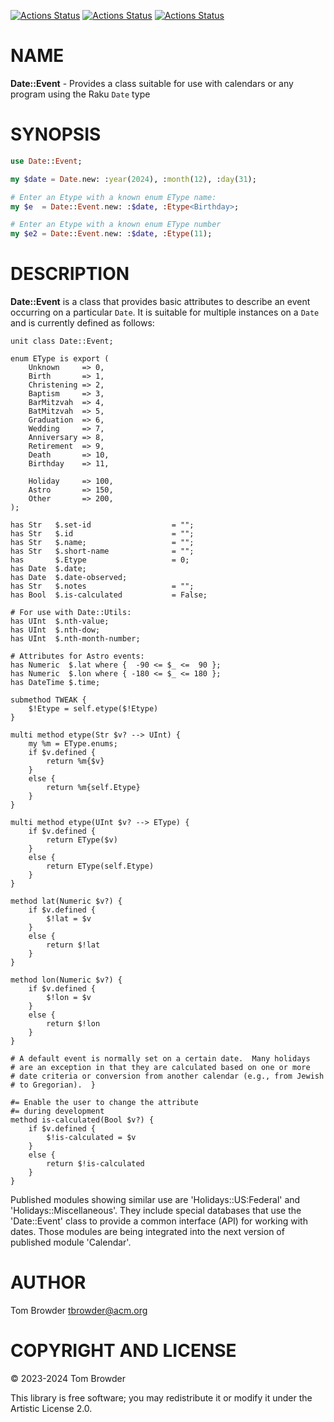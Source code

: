 [![Actions Status](https://github.com/tbrowder/Date-Event/actions/workflows/linux.yml/badge.svg)](https://github.com/tbrowder/Date-Event/actions) [![Actions Status](https://github.com/tbrowder/Date-Event/actions/workflows/macos.yml/badge.svg)](https://github.com/tbrowder/Date-Event/actions) [![Actions Status](https://github.com/tbrowder/Date-Event/actions/workflows/windows.yml/badge.svg)](https://github.com/tbrowder/Date-Event/actions)

NAME
====

**Date::Event** - Provides a class suitable for use with calendars or any program using the Raku `Date` type

SYNOPSIS
========

```raku
use Date::Event;

my $date = Date.new: :year(2024), :month(12), :day(31);

# Enter an Etype with a known enum EType name:
my $e  = Date::Event.new: :$date, :Etype<Birthday>;

# Enter an Etype with a known enum EType number
my $e2 = Date::Event.new: :$date, :Etype(11);
```

DESCRIPTION
===========

**Date::Event** is a class that provides basic attributes to describe an event occurring on a particular `Date`. It is suitable for multiple instances on a `Date` and is currently defined as follows:

    unit class Date::Event;

    enum EType is export (
        Unknown     => 0,
        Birth       => 1,
        Christening => 2,
        Baptism     => 3,
        BarMitzvah  => 4,
        BatMitzvah  => 5,
        Graduation  => 6,
        Wedding     => 7,
        Anniversary => 8,
        Retirement  => 9,
        Death       => 10,
        Birthday    => 11,

        Holiday     => 100,
        Astro       => 150,
        Other       => 200,
    );

    has Str   $.set-id                  = "";
    has Str   $.id                      = "";
    has Str   $.name;                   = "";
    has Str   $.short-name              = "";
    has       $.Etype                   = 0;
    has Date  $.date;
    has Date  $.date-observed;
    has Str   $.notes                   = "";
    has Bool  $.is-calculated           = False;

    # For use with Date::Utils:
    has UInt  $.nth-value;
    has UInt  $.nth-dow;
    has UInt  $.nth-month-number;

    # Attributes for Astro events:
    has Numeric  $.lat where {  -90 <= $_ <=  90 };
    has Numeric  $.lon where { -180 <= $_ <= 180 };
    has DateTime $.time;

    submethod TWEAK {
        $!Etype = self.etype($!Etype)
    }

    multi method etype(Str $v? --> UInt) {
        my %m = EType.enums;
        if $v.defined {
            return %m{$v}
        }
        else {
            return %m{self.Etype}
        }
    }

    multi method etype(UInt $v? --> EType) {
        if $v.defined {
            return EType($v)
        }
        else {
            return EType(self.Etype)
        }
    }

    method lat(Numeric $v?) {
        if $v.defined {
            $!lat = $v
        }
        else {
            return $!lat
        }
    }

    method lon(Numeric $v?) {
        if $v.defined {
            $!lon = $v
        }
        else {
            return $!lon
        }
    }

    # A default event is normally set on a certain date.  Many holidays
    # are an exception in that they are calculated based on one or more
    # date criteria or conversion from another calendar (e.g., from Jewish
    # to Gregorian).  }

    #= Enable the user to change the attribute
    #= during development
    method is-calculated(Bool $v?) {
        if $v.defined {
            $!is-calculated = $v
        }
        else {
            return $!is-calculated
        }
    }

Published modules showing similar use are 'Holidays::US:Federal' and 'Holidays::Miscellaneous'. They include special databases that use the 'Date::Event' class to provide a common interface (API) for working with dates. Those modules are being integrated into the next version of published module 'Calendar'.

AUTHOR
======

Tom Browder <tbrowder@acm.org>

COPYRIGHT AND LICENSE
=====================

© 2023-2024 Tom Browder

This library is free software; you may redistribute it or modify it under the Artistic License 2.0.

